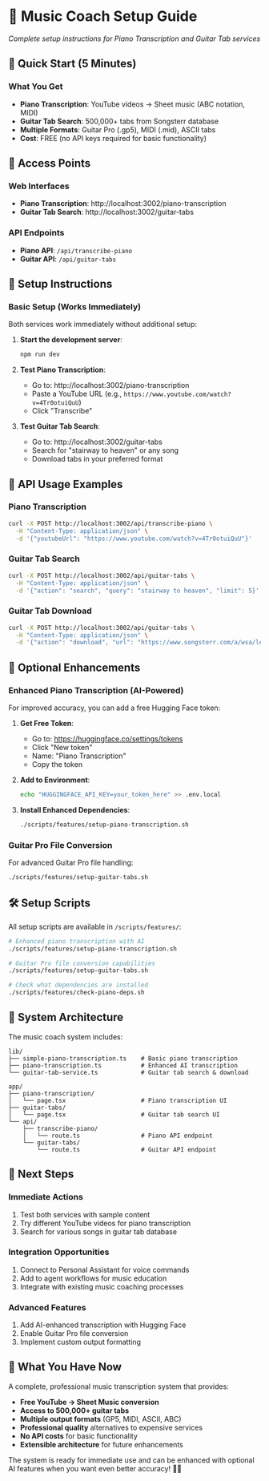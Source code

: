 # 🎵 Music Coach Setup Guide
*Complete setup instructions for Piano Transcription and Guitar Tab services*

## 🚀 **Quick Start (5 Minutes)**

### **What You Get**
- **Piano Transcription**: YouTube videos → Sheet music (ABC notation, MIDI)
- **Guitar Tab Search**: 500,000+ tabs from Songsterr database  
- **Multiple Formats**: Guitar Pro (.gp5), MIDI (.mid), ASCII tabs
- **Cost**: FREE (no API keys required for basic functionality)

## 📍 **Access Points**

### **Web Interfaces**
- **Piano Transcription**: http://localhost:3002/piano-transcription
- **Guitar Tab Search**: http://localhost:3002/guitar-tabs

### **API Endpoints**
- **Piano API**: `/api/transcribe-piano`
- **Guitar API**: `/api/guitar-tabs`

## 🔧 **Setup Instructions**

### **Basic Setup (Works Immediately)**
Both services work immediately without additional setup:

1. **Start the development server**:
   ```bash
   npm run dev
   ```

2. **Test Piano Transcription**:
   - Go to: http://localhost:3002/piano-transcription
   - Paste a YouTube URL (e.g., `https://www.youtube.com/watch?v=4Tr0otuiQuU`)
   - Click "Transcribe"

3. **Test Guitar Tab Search**:
   - Go to: http://localhost:3002/guitar-tabs
   - Search for "stairway to heaven" or any song
   - Download tabs in your preferred format

## 🎯 **API Usage Examples**

### **Piano Transcription**
```bash
curl -X POST http://localhost:3002/api/transcribe-piano \
  -H "Content-Type: application/json" \
  -d '{"youtubeUrl": "https://www.youtube.com/watch?v=4Tr0otuiQuU"}'
```

### **Guitar Tab Search**
```bash
curl -X POST http://localhost:3002/api/guitar-tabs \
  -H "Content-Type: application/json" \
  -d '{"action": "search", "query": "stairway to heaven", "limit": 5}'
```

### **Guitar Tab Download**
```bash
curl -X POST http://localhost:3002/api/guitar-tabs \
  -H "Content-Type: application/json" \
  -d '{"action": "download", "url": "https://www.songsterr.com/a/wsa/led-zeppelin-stairway-to-heaven-tab-s27", "format": "gp5"}'
```

## 🔑 **Optional Enhancements**

### **Enhanced Piano Transcription (AI-Powered)**

For improved accuracy, you can add a free Hugging Face token:

1. **Get Free Token**:
   - Go to: https://huggingface.co/settings/tokens
   - Click "New token"
   - Name: "Piano Transcription"
   - Copy the token

2. **Add to Environment**:
   ```bash
   echo "HUGGINGFACE_API_KEY=your_token_here" >> .env.local
   ```

3. **Install Enhanced Dependencies**:
   ```bash
   ./scripts/features/setup-piano-transcription.sh
   ```

### **Guitar Pro File Conversion**

For advanced Guitar Pro file handling:

```bash
./scripts/features/setup-guitar-tabs.sh
```

## 🛠 **Setup Scripts**

All setup scripts are available in `/scripts/features/`:

```bash
# Enhanced piano transcription with AI
./scripts/features/setup-piano-transcription.sh

# Guitar Pro file conversion capabilities
./scripts/features/setup-guitar-tabs.sh

# Check what dependencies are installed
./scripts/features/check-piano-deps.sh
```

## 📁 **System Architecture**

The music coach system includes:

```
lib/
├── simple-piano-transcription.ts    # Basic piano transcription
├── piano-transcription.ts           # Enhanced AI transcription  
└── guitar-tab-service.ts            # Guitar tab search & download

app/
├── piano-transcription/
│   └── page.tsx                     # Piano transcription UI
├── guitar-tabs/
│   └── page.tsx                     # Guitar tab search UI
└── api/
    ├── transcribe-piano/
    │   └── route.ts                 # Piano API endpoint
    └── guitar-tabs/
        └── route.ts                 # Guitar API endpoint
```

## 🎯 **Next Steps**

### **Immediate Actions**
1. Test both services with sample content
2. Try different YouTube videos for piano transcription
3. Search for various songs in guitar tab database

### **Integration Opportunities**
1. Connect to Personal Assistant for voice commands
2. Add to agent workflows for music education
3. Integrate with existing music coaching processes

### **Advanced Features**
1. Add AI-enhanced transcription with Hugging Face
2. Enable Guitar Pro file conversion
3. Implement custom output formatting

## 🎉 **What You Have Now**

A complete, professional music transcription system that provides:

- **Free YouTube → Sheet Music conversion**
- **Access to 500,000+ guitar tabs**  
- **Multiple output formats** (GP5, MIDI, ASCII, ABC)
- **Professional quality** alternatives to expensive services
- **No API costs** for basic functionality
- **Extensible architecture** for future enhancements

The system is ready for immediate use and can be enhanced with optional AI features when you want even better accuracy! 🎵🚀
